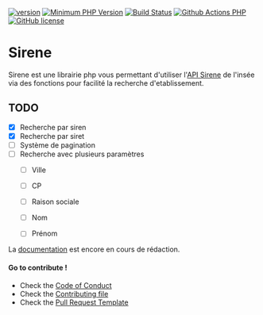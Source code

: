 [![version](https://img.shields.io/badge/Version-0.0.1-brightgreen.svg)](https://github.com/SimonDevelop/sirene/releases/tag/0.0.1)
[![Minimum PHP Version](https://img.shields.io/badge/php-%3E%3D%207.1-8892BF.svg)](https://php.net/)
[![Build Status](https://travis-ci.org/SimonDevelop/sirene.svg?branch=master)](https://travis-ci.org/SimonDevelop/sirene)
[![Github Actions PHP](https://github.com/SimonDevelop/sirene/workflows/PHP/badge.svg)](https://github.com/SimonDevelop/sirene/actions)
[![GitHub license](https://img.shields.io/badge/License-MIT-blue.svg)](https://github.com/SimonDevelop/sirene/blob/master/LICENSE)

# Sirene
Sirene est une librairie php vous permettant d'utiliser l'[API Sirene](https://api.insee.fr/catalogue/site/themes/wso2/subthemes/insee/pages/item-info.jag?name=Sirene&version=V3&provider=insee) de l'insée via des fonctions pour facilité la recherche d'etablissement.

## TODO
- [x] Recherche par siren
- [x] Recherche par siret
- [ ] Système de pagination
- [ ] Recherche avec plusieurs paramètres
  - [ ] Ville
  - [ ] CP
  - [ ] Raison sociale
  - [ ] Nom
  - [ ] Prénom


La [documentation](https://simondevelop.github.io/sirene/) est encore en cours de rédaction.

#### Go to contribute !
- Check the [Code of Conduct](https://github.com/SimonDevelop/sirene/blob/master/.github/CODE_OF_CONDUCT.md)
- Check the [Contributing file](https://github.com/SimonDevelop/sirene/blob/master/.github/CONTRIBUTING.md)
- Check the [Pull Request Template](https://github.com/SimonDevelop/sirene/blob/master/.github/PULL_REQUEST_TEMPLATE.md)
